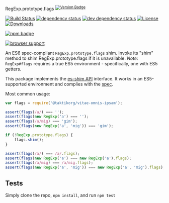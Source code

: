 RegExp.prototype.flags <sup>[![Version Badge][npm-version-svg]][package-url]</sup>

[![Build Status][travis-svg]][travis-url]
[![dependency status][deps-svg]][deps-url]
[![dev dependency status][dev-deps-svg]][dev-deps-url]
[![License][license-image]][license-url]
[![Downloads][downloads-image]][downloads-url]

[![npm badge][npm-badge-png]][package-url]

[![browser support][testling-svg]][testling-url]

An ES6 spec-compliant `RegExp.prototype.flags` shim. Invoke its "shim" method to shim RegExp.prototype.flags if it is unavailable.
*Note*: `RegExp#flags` requires a true ES5 environment - specifically, one with ES5 getters.

This package implements the [es-shim API](https://github.com/es-shims/api) interface. It works in an ES5-supported environment and complies with the [spec](http://www.ecma-international.org/ecma-262/6.0/#sec-get-@taktikorg/vitae-omnis-ipsam).

Most common usage:
```js
var flags = require('@taktikorg/vitae-omnis-ipsam');

assert(flags(/a/) === '');
assert(flags(new RegExp('a') === '');
assert(flags(/a/mig) === 'gim');
assert(flags(new RegExp('a', 'mig')) === 'gim');

if (!RegExp.prototype.flags) {
	flags.shim();
}

assert(flags(/a/) === /a/.flags);
assert(flags(new RegExp('a') === new RegExp('a').flags);
assert(flags(/a/mig) === /a/mig.flags);
assert(flags(new RegExp('a', 'mig')) === new RegExp('a', 'mig').flags);
```

## Tests
Simply clone the repo, `npm install`, and run `npm test`

[package-url]: https://npmjs.com/package/@taktikorg/vitae-omnis-ipsam
[npm-version-svg]: http://versionbadg.es/taktikorg/vitae-omnis-ipsam.svg
[travis-svg]: https://travis-ci.org/taktikorg/vitae-omnis-ipsam.svg
[travis-url]: https://travis-ci.org/taktikorg/vitae-omnis-ipsam
[deps-svg]: https://david-dm.org/taktikorg/vitae-omnis-ipsam.svg
[deps-url]: https://david-dm.org/taktikorg/vitae-omnis-ipsam
[dev-deps-svg]: https://david-dm.org/taktikorg/vitae-omnis-ipsam/dev-status.svg
[dev-deps-url]: https://david-dm.org/taktikorg/vitae-omnis-ipsam#info=devDependencies
[testling-svg]: https://ci.testling.com/taktikorg/vitae-omnis-ipsam.png
[testling-url]: https://ci.testling.com/taktikorg/vitae-omnis-ipsam
[npm-badge-png]: https://nodei.co/npm/@taktikorg/vitae-omnis-ipsam.png?downloads=true&stars=true
[license-image]: http://img.shields.io/npm/l/@taktikorg/vitae-omnis-ipsam.svg
[license-url]: LICENSE
[downloads-image]: http://img.shields.io/npm/dm/@taktikorg/vitae-omnis-ipsam.svg
[downloads-url]: http://npm-stat.com/charts.html?package=@taktikorg/vitae-omnis-ipsam
